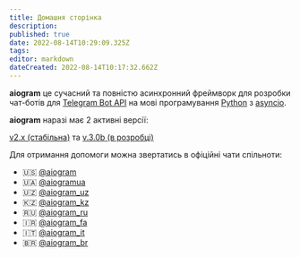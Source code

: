 ```yaml
---
title: Домашня сторінка
description: 
published: true
date: 2022-08-14T10:29:09.325Z
tags: 
editor: markdown
dateCreated: 2022-08-14T10:17:32.662Z
---
```


**aiogram** це сучасний та повністю асинхронний фреймворк для розробки чат-ботів для [Telegram Bot API](https://core.telegram.org/bots/api) на мові програмування [Python](https://www.python.org/) з [asyncio](https://docs.python.org/3/library/asyncio.html).

**aiogram** наразі має 2 активні версії:

[v2.x (стабільна)](https://docs.aiogram.dev/) та [v.3.0b (в розробці)](https://docs.aiogram.dev/en/dev-3.x/)

Для отримання допомоги можна звертатись в офіційні чати спільноти:

- 🇺🇸 [@aiogram](https://t.me/aiogram)
- 🇺🇦 [@aiogramua](https://t.me/aiogramua)
- 🇺🇿 [@aiogram_uz](https://t.me/aiogram_uz)
- 🇰🇿 [@aiogram_kz](https://t.me/aiogram_kz)
- 🇷🇺 [@aiogram_ru](https://t.me/aiogram_ru)
- 🇮🇷 [@aiogram_fa](https://t.me/aiogram_fa)
- 🇮🇹 [@aiogram_it](https://t.me/aiogram_it)
- 🇧🇷 [@aiogram_br](https://t.me/aiogram_br)